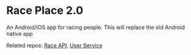 # Race Place 2.0

An Android/iOS app for racing people. This will replace the old Android native app

Related repos: [Race API](https://github.com/chance-cyphers/race-api), [User Service](https://github.com/chance-cyphers/race-user-service)

